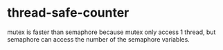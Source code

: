 # thread-safe-counter


 mutex is faster than semaphore because mutex only access 1 thread, but semaphore can access the number of the semaphore variables.
 
